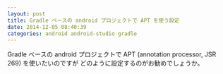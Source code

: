 ```yaml
---
layout: post
title: Gradle ベースの android プロジェクトで APT を使う設定
date: 2014-12-05 08:40:39
categories: android android-studio gradle
---
```

<p>Gradle ベースの android プロジェクトで APT (annotation processor, JSR 269) を使いたいのですが
どのように設定するのがお勧めでしょうか。</p>
